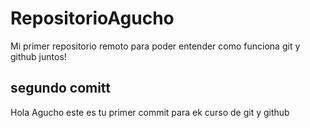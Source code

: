 # RepositorioAgucho
Mi primer repositorio remoto para poder entender como funciona git y github juntos!
## segundo comitt
Hola Agucho este es tu primer commit para ek curso de git y github

